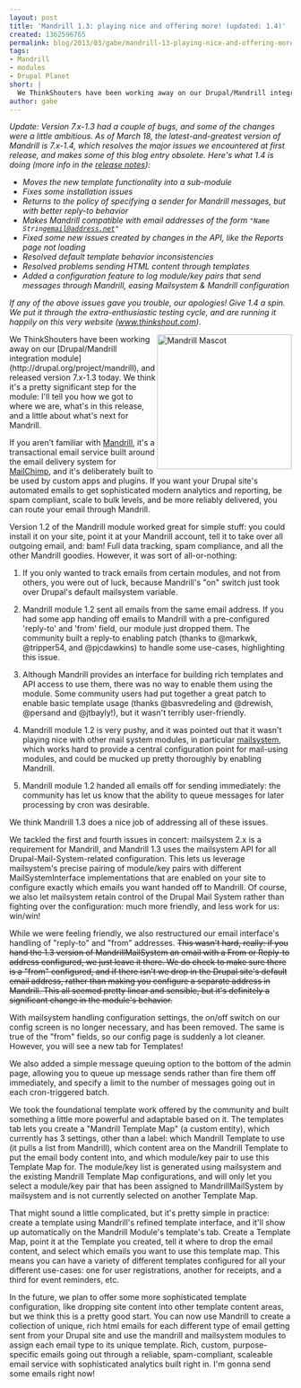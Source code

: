 ```yaml
---
layout: post
title: 'Mandrill 1.3: playing nice and offering more! (updated: 1.4)'
created: 1362596765
permalink: blog/2013/03/gabe/mandrill-13-playing-nice-and-offering-more/
tags:
- Mandrill
- modules
- Drupal Planet
short: |
  We ThinkShouters have been working away on our Drupal/Mandrill integration module, and released version 7.x-1.3 today. We think it's a pretty significant step for the module: I'll tell you how we got to where we are, what's in this release, and a little about what's next for Mandrill.
author: gabe
---
```

<i>Update: Version 7.x-1.3 had a couple of bugs, and some of the changes were a little ambitious. As of March 18, the latest-and-greatest version of Mandrill is 7.x-1.4, which resolves the major issues we encountered at first release, and makes some of this blog entry obsolete. Here's what 1.4 is doing (more info in the [release notes](http://drupal.org/node/1946388)):  

*  Moves the new template functionality into a sub-module  
*  Fixes some installation issues  
*  Returns to the policy of specifying a sender for Mandrill messages, but with better reply-to behavior  
*  Makes Mandrill compatible with email addresses of the form <code>"Name String<email@address.net>"</code>  
*  Fixed some new issues created by changes in the API, like the Reports page not loading  
*  Resolved default template behavior inconsistencies  
*  Resolved problems sending HTML content through templates  
*  Added a configuration feature to log module/key pairs that send messages through Mandrill, easing Mailsystem & Mandrill configuration

If any of the above issues gave you trouble, our apologies! Give 1.4 a spin. We put it through the extra-enthusiastic testing cycle, and are running it happily on this very website (www.thinkshout.com).</i>

<img src="http://mandrill.com/assets/images/brand/logo-shield-72695847.png" alt="Mandrill Mascot" title="Mandrill Mascot" height="240" width="240" img style="float:right"/>
We ThinkShouters have been working away on our [Drupal/Mandrill integration module](http://drupal.org/project/mandrill), and released version 7.x-1.3 today. We think it's a pretty significant step for the module: I'll tell you how we got to where we are, what's in this release, and a little about what's next for Mandrill.

If you aren't familiar with [Mandrill](https://mandrill.com/), it's a transactional email service built around the email delivery system for [MailChimp](http://mailchimp.com/), and it's deliberately built to be used by custom apps and plugins. If you want your Drupal site's automated emails to get sophisticated modern analytics and reporting, be spam compliant, scale to bulk levels, and be more reliably delivered, you can route your email through Mandrill.

Version 1.2 of the Mandrill module worked great for simple stuff: you could install it on your site, point it at your Mandrill account, tell it to take over all outgoing email, and: bam! Full data tracking, spam compliance, and all the other Mandrill goodies. However, it was sort of all-or-nothing:  

1.  If you only wanted to track emails from certain modules, and not from others, you were out of luck, because Mandrill's "on" switch just took over Drupal's default mailsystem variable.  

2.  Mandrill module 1.2 sent all emails from the same email address. If you had some app handing off emails to Mandrill with a pre-configured 'reply-to' and 'from' field, our module just dropped them. The community built a reply-to enabling patch (thanks to @markwk, @tripper54, and @pjcdawkins) to handle some use-cases, highlighting this issue.  

3.  Although Mandrill provides an interface for building rich templates and API access to use them, there was no way to enable them using the module. Some community users had put together a great patch to enable basic template usage (thanks @basvredeling and @drewish, @persand and @jtbayly!), but it wasn't terribly user-friendly.  

4.  Mandrill module 1.2 is very pushy, and it was pointed out that it wasn't playing nice with other mail system modules, in particular [mailsystem](http://drupal.org/project/mailsystem), which works hard to provide a central configuration point for mail-using modules, and could be mucked up pretty thoroughly by enabling Mandrill.  

5. Mandrill module 1.2 handed all emails off for sending immediately: the community has let us know that the ability to queue messages for later processing by cron was desirable.

We think Mandrill 1.3 does a nice job of addressing all of these issues.

We tackled the first and fourth issues in concert: mailsystem 2.x is a requirement for Mandrill, and Mandrill 1.3 uses the mailsystem API for all Drupal-Mail-System-related configuration. This lets us leverage mailsystem's precise pairing of module/key pairs with different MailSystemInterface implementations that are enabled on your site to configure exactly which emails you want handed off to Mandrill. Of course, we also let mailsystem retain control of the Drupal Mail System rather than fighting over the configuration: much more friendly, and less work for us: win/win!

While we were feeling friendly, we also restructured our email interface's handling of "reply-to" and "from" addresses. <strike>This wasn't hard, really: if you hand the 1.3 version of MandrillMailSystem an email with a From or Reply-to address configured, we just leave it there. We do check to make sure there is a "from" configured, and if there isn't we drop in the Drupal site's default email address, rather than making you configure a separate address in Mandrill. This all seemed pretty linear and sensible, but it's definitely a significant change in the module's behavior.</strike>

With mailsystem handling configuration settings, the on/off switch on our config screen is no longer necessary, and has been removed. The same is true of the "from" fields, so our config page is suddenly a lot cleaner. However, you will see a new tab for Templates!

We also added a simple message queuing option to the bottom of the admin page, allowing you to queue up message sends rather than fire them off immediately, and specify a limit to the number of messages going out in each cron-triggered batch.

We took the foundational template work offered by the community and built something a little more powerful and adaptable based on it. The templates tab lets you create a "Mandrill Template Map" (a custom entity), which currently has 3 settings, other than a label: which Mandrill Template to use (it pulls a list from Mandrill), which content area on the Mandrill Template to put the email body content into, and which module/key pair to use this Template Map for. The module/key list is generated using mailsystem and the existing Mandrill Template Map configurations, and will only let you select a module/key pair that has been assigned to MandrillMailSystem by mailsystem and is not currently selected on another Template Map.

That might sound a little complicated, but it's pretty simple in practice: create a template using Mandrill's refined template interface, and it'll show up automatically on the Mandrill Module's template's tab. Create a Template Map, point it at the Template you created, tell it where to drop the email content, and select which emails you want to use this template map. This means you can have a variety of different templates configured for all your different use-cases: one for user registrations, another for receipts, and a third for event reminders, etc. 

In the future, we plan to offer some more sophisticated template configuration, like dropping site content into other template content areas, but we think this is a pretty good start. You can now use Mandrill to create a collection of unique, rich html emails for each different type of email getting sent from your Drupal site and use the mandrill and mailsystem modules to assign each email type to its unique template. Rich, custom, purpose-specific emails going out through a reliable, spam-compliant, scaleable email service with sophisticated analytics built right in. I'm gonna send some emails right now!
